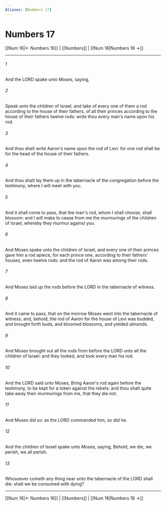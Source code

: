 ```yaml
---
Aliases: [Numbers 17]
---
```

# Numbers 17

[[Num 16|← Numbers 16]] | [[Numbers]] | [[Num 18|Numbers 18 →]]
***



###### 1 
And the LORD spake unto Moses, saying, 

###### 2 
Speak unto the children of Israel, and take of every one of them a rod according to the house of their fathers, of all their princes according to the house of their fathers twelve rods: write thou every man's name upon his rod. 

###### 3 
And thou shalt write Aaron's name upon the rod of Levi: for one rod shall be for the head of the house of their fathers. 

###### 4 
And thou shalt lay them up in the tabernacle of the congregation before the testimony, where I will meet with you. 

###### 5 
And it shall come to pass, that the man's rod, whom I shall choose, shall blossom: and I will make to cease from me the murmurings of the children of Israel, whereby they murmur against you. 

###### 6 
And Moses spake unto the children of Israel, and every one of their princes gave him a rod apiece, for each prince one, according to their fathers' houses, even twelve rods: and the rod of Aaron was among their rods. 

###### 7 
And Moses laid up the rods before the LORD in the tabernacle of witness. 

###### 8 
And it came to pass, that on the morrow Moses went into the tabernacle of witness; and, behold, the rod of Aaron for the house of Levi was budded, and brought forth buds, and bloomed blossoms, and yielded almonds. 

###### 9 
And Moses brought out all the rods from before the LORD unto all the children of Israel: and they looked, and took every man his rod. 

###### 10 
And the LORD said unto Moses, Bring Aaron's rod again before the testimony, to be kept for a token against the rebels; and thou shalt quite take away their murmurings from me, that they die not. 

###### 11 
And Moses did so: as the LORD commanded him, so did he. 

###### 12 
And the children of Israel spake unto Moses, saying, Behold, we die, we perish, we all perish. 

###### 13 
Whosoever cometh any thing near unto the tabernacle of the LORD shall die: shall we be consumed with dying?

***
[[Num 16|← Numbers 16]] | [[Numbers]] | [[Num 18|Numbers 18 →]]
